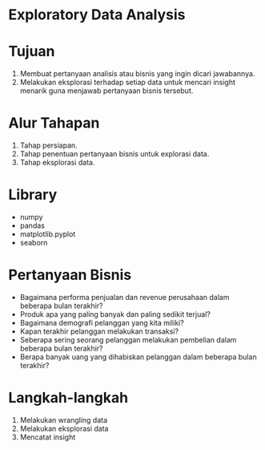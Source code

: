 # Exploratory Data Analysis

# Tujuan

1. Membuat pertanyaan analisis atau bisnis yang ingin dicari jawabannya.
2. Melakukan eksplorasi terhadap setiap data untuk mencari insight menarik guna menjawab pertanyaan bisnis tersebut.

# Alur Tahapan

1. Tahap persiapan.
2. Tahap penentuan pertanyaan bisnis untuk explorasi data.
3. Tahap eksplorasi data.

# Library

- numpy
- pandas
- matplotlib.pyplot
- seaborn

# Pertanyaan Bisnis

- Bagaimana performa penjualan dan revenue perusahaan dalam beberapa bulan terakhir?
- Produk apa yang paling banyak dan paling sedikit terjual?
- Bagaimana demografi pelanggan yang kita miliki?
- Kapan terakhir pelanggan melakukan transaksi?
- Seberapa sering seorang pelanggan melakukan pembelian dalam beberapa bulan terakhir?
- Berapa banyak uang yang dihabiskan pelanggan dalam beberapa bulan terakhir?

# Langkah-langkah

1. Melakukan wrangling data
2. Melakukan eksplorasi data
3. Mencatat insight
